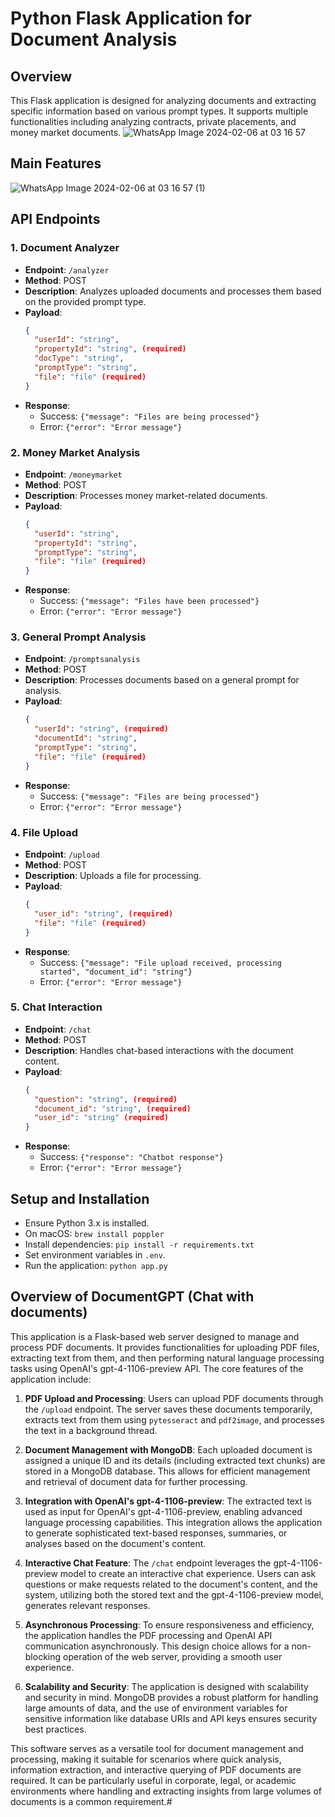 # Python Flask Application for Document Analysis 

## Overview
This Flask application is designed for analyzing documents and extracting specific information based on various prompt types. It supports multiple functionalities including analyzing contracts, private placements, and money market documents.
![WhatsApp Image 2024-02-06 at 03 16 57](https://github.com/Rehan-Afzaal/openai-analyzer/assets/42688016/8f71488d-e37c-4efa-a06e-a07b18028148)

## Main Features
![WhatsApp Image 2024-02-06 at 03 16 57 (1)](https://github.com/Rehan-Afzaal/openai-analyzer/assets/42688016/cb1a257c-a14e-4fa5-81df-8d0443eed073)



## API Endpoints

### 1. Document Analyzer
- **Endpoint**: `/analyzer`
- **Method**: POST
- **Description**: Analyzes uploaded documents and processes them based on the provided prompt type.
- **Payload**:
  ```json
  {
    "userId": "string", 
    "propertyId": "string", (required)
    "docType": "string",
    "promptType": "string",
    "file": "file" (required)
  }
  ```
- **Response**:
  - Success: `{"message": "Files are being processed"}`
  - Error: `{"error": "Error message"}`

### 2. Money Market Analysis
- **Endpoint**: `/moneymarket`
- **Method**: POST
- **Description**: Processes money market-related documents.
- **Payload**:
  ```json
  {
    "userId": "string",
    "propertyId": "string",
    "promptType": "string",
    "file": "file" (required)
  }
  ```
- **Response**:
  - Success: `{"message": "Files have been processed"}`
  - Error: `{"error": "Error message"}`

### 3. General Prompt Analysis
- **Endpoint**: `/promptsanalysis`
- **Method**: POST
- **Description**: Processes documents based on a general prompt for analysis.
- **Payload**:
  ```json
  {
    "userId": "string", (required)
    "documentId": "string",
    "promptType": "string",
    "file": "file" (required)
  }
  ```
- **Response**:
  - Success: `{"message": "Files are being processed"}`
  - Error: `{"error": "Error message"}`

### 4. File Upload
- **Endpoint**: `/upload`
- **Method**: POST
- **Description**: Uploads a file for processing.
- **Payload**:
  ```json
  {
    "user_id": "string", (required)
    "file": "file" (required)
  }
  ```
- **Response**:
  - Success: `{"message": "File upload received, processing started", "document_id": "string"}`
  - Error: `{"error": "Error message"}`

### 5. Chat Interaction
- **Endpoint**: `/chat`
- **Method**: POST
- **Description**: Handles chat-based interactions with the document content.
- **Payload**:
  ```json
  {
    "question": "string", (required)
    "document_id": "string", (required)
    "user_id": "string" (required)
  }
  ```
- **Response**:
  - Success: `{"response": "Chatbot response"}`
  - Error: `{"error": "Error message"}`

## Setup and Installation
- Ensure Python 3.x is installed.
- On macOS: `brew install poppler`
- Install dependencies: `pip install -r requirements.txt`
- Set environment variables in `.env`.
- Run the application: `python app.py`


## Overview of DocumentGPT (Chat with documents)

This application is a Flask-based web server designed to manage and process PDF documents. It provides functionalities for uploading PDF files, extracting text from them, and then performing natural language processing tasks using OpenAI's gpt-4-1106-preview API. The core features of the application include:

1. **PDF Upload and Processing**: Users can upload PDF documents through the `/upload` endpoint. The server saves these documents temporarily, extracts text from them using `pytesseract` and `pdf2image`, and processes the text in a background thread.

2. **Document Management with MongoDB**: Each uploaded document is assigned a unique ID and its details (including extracted text chunks) are stored in a MongoDB database. This allows for efficient management and retrieval of document data for further processing.

3. **Integration with OpenAI's gpt-4-1106-preview**: The extracted text is used as input for OpenAI's gpt-4-1106-preview, enabling advanced language processing capabilities. This integration allows the application to generate sophisticated text-based responses, summaries, or analyses based on the document's content.

4. **Interactive Chat Feature**: The `/chat` endpoint leverages the gpt-4-1106-preview model to create an interactive chat experience. Users can ask questions or make requests related to the document's content, and the system, utilizing both the stored text and the gpt-4-1106-preview model, generates relevant responses.

5. **Asynchronous Processing**: To ensure responsiveness and efficiency, the application handles the PDF processing and OpenAI API communication asynchronously. This design choice allows for a non-blocking operation of the web server, providing a smooth user experience.

6. **Scalability and Security**: The application is designed with scalability and security in mind. MongoDB provides a robust platform for handling large amounts of data, and the use of environment variables for sensitive information like database URIs and API keys ensures security best practices.

This software serves as a versatile tool for document management and processing, making it suitable for scenarios where quick analysis, information extraction, and interactive querying of PDF documents are required. It can be particularly useful in corporate, legal, or academic environments where handling and extracting insights from large volumes of documents is a common requirement.#
